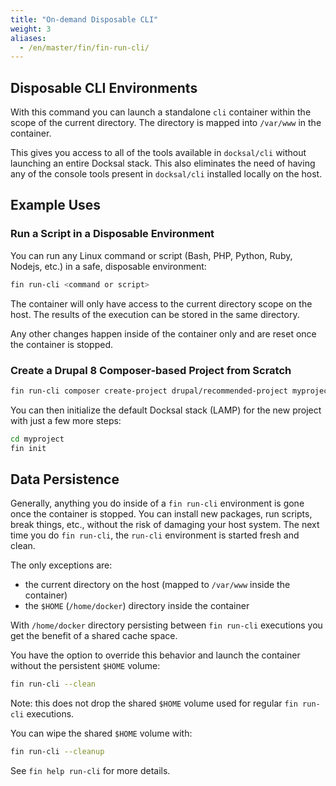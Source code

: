 ```yaml
---
title: "On-demand Disposable CLI"
weight: 3
aliases:
  - /en/master/fin/fin-run-cli/
---
```


## Disposable CLI Environments

With this command you can launch a standalone `cli` container within the scope of the current directory.
The directory is mapped into `/var/www` in the container.

This gives you access to all of the tools available in `docksal/cli` without launching an entire Docksal stack.
This also eliminates the need of having any of the console tools present in `docksal/cli` installed locally on the host.


## Example Uses

### Run a Script in a Disposable Environment

You can run any Linux command or script (Bash, PHP, Python, Ruby, Nodejs, etc.) in a safe, disposable environment:

```bash
fin run-cli <command or script>
```

The container will only have access to the current directory scope on the host.
The results of the execution can be stored in the same directory.

Any other changes happen inside of the container only and are reset once the container is stopped.


### Create a Drupal 8 Composer-based Project from Scratch

```bash
fin run-cli composer create-project drupal/recommended-project myproject --no-interaction
```

You can then initialize the default Docksal stack (LAMP) for the new project with just a few more steps:

```bash
cd myproject
fin init
``` 


## Data Persistence

Generally, anything you do inside of a `fin run-cli` environment is gone once the container is stopped.
You can install new packages, run scripts, break things, etc., without the risk of damaging your host system.
The next time you do `fin run-cli`, the `run-cli` environment is started fresh and clean.

The only exceptions are:

- the current directory on the host (mapped to `/var/www` inside the container)
- the `$HOME` (`/home/docker`) directory inside the container

With `/home/docker` directory persisting between `fin run-cli` executions you get the benefit of a shared cache space.

You have the option to override this behavior and launch the container without the persistent `$HOME` volume:

```bash
fin run-cli --clean
```

Note: this does not drop the shared `$HOME` volume used for regular `fin run-cli` executions.

You can wipe the shared `$HOME` volume with:

```bash
fin run-cli --cleanup
```

See `fin help run-cli` for more details.
